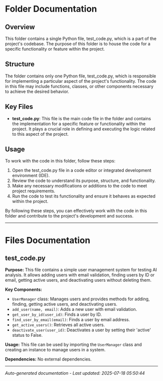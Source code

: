 # Folder Documentation

## Overview
This folder contains a single Python file, test_code.py, which is a part of the project's codebase. The purpose of this folder is to house the code for a specific functionality or feature within the project.

## Structure
The folder contains only one Python file, test_code.py, which is responsible for implementing a particular aspect of the project's functionality. The code in this file may include functions, classes, or other components necessary to achieve the desired behavior.

## Key Files
- **test_code.py**: This file is the main code file in the folder and contains the implementation for a specific feature or functionality within the project. It plays a crucial role in defining and executing the logic related to this aspect of the project.

## Usage
To work with the code in this folder, follow these steps:
1. Open the test_code.py file in a code editor or integrated development environment (IDE).
2. Review the code to understand its purpose, structure, and functionality.
3. Make any necessary modifications or additions to the code to meet project requirements.
4. Run the code to test its functionality and ensure it behaves as expected within the project.

By following these steps, you can effectively work with the code in this folder and contribute to the project's development and success.

---

# Files Documentation

## test_code.py

**Purpose:** This file contains a simple user management system for testing AI analysis. It allows adding users with email validation, finding users by ID or email, getting active users, and deactivating users without deleting them.

**Key Components:**
- `UserManager` class: Manages users and provides methods for adding, finding, getting active users, and deactivating users.
- `add_user(name, email)`: Adds a new user with email validation.
- `get_user_by_id(user_id)`: Finds a user by ID.
- `find_user_by_email(email)`: Finds a user by email address.
- `get_active_users()`: Retrieves all active users.
- `deactivate_user(user_id)`: Deactivates a user by setting their 'active' status to False.

**Usage:** This file can be used by importing the `UserManager` class and creating an instance to manage users in a system.

**Dependencies:** No external dependencies.

---
*Auto-generated documentation - Last updated: 2025-07-18 05:50:44*
